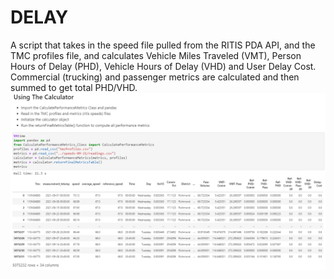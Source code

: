 # DELAY
A script that takes in the speed file pulled from the RITIS PDA API, and the TMC profiles file, and calculates Vehicle Miles Traveled (VMT), Person Hours of Delay (PHD), Vehicle Hours of Delay (VHD) and User Delay Cost. Commercial (trucking) and passenger metrics are calculated and then summed to get total PHD/VHD.
![Alt text](https://github.com/twt6xy/DELAY/blob/main/delay_instructions.PNG?raw=true)
